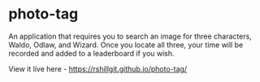 # photo-tag

An application that requires you to search an image for three characters, Waldo, Odlaw, and Wizard.  Once you locate all three, your time will be recorded and added to a leaderboard if you wish.

View it live here - https://rshillgit.github.io/photo-tag/
